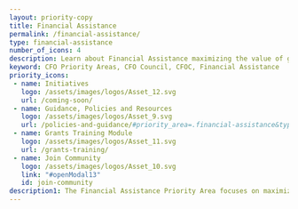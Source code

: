 ```yaml
---
layout: priority-copy
title: Financial Assistance
permalink: /financial-assistance/
type: financial-assistance
number_of_icons: 4
description: Learn about Financial Assistance maximizing the value of grant funding.
keyword: CFO Priority Areas, CFO Council, CFOC, Financial Assistance
priority_icons: 
 - name: Initiatives
   logo: /assets/images/logos/Asset_12.svg
   url: /coming-soon/
 - name: Guidance, Policies and Resources
   logo: /assets/images/logos/Asset_9.svg
   url: /policies-and-guidance/#priority_area=.financial-assistance&type=*
 - name: Grants Training Module
   logo: /assets/images/logos/Asset_11.svg
   url: /grants-training/
 - name: Join Community 
   logo: /assets/images/logos/Asset_10.svg
   link: "#openModal13"  
   id: join-community
description1: The Financial Assistance Priority Area focuses on maximizing the value of grant funding by applying a risk-based, data-driven framework that balances compliance requirements with demonstrating successful results for the American taxpayer.
---
```




